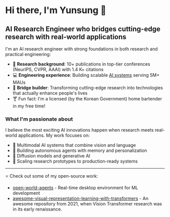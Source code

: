 # Hi there, I'm Yunsung 👋

## AI Research Engineer who bridges cutting-edge research with real-world applications

I'm an AI research engineer with strong foundations in both research and practical engineering:

- 🔬 **Research background**: 10+ publications in top-tier conferences (NeurIPS, CVPR, AAAI) with 1.4 K+ citations
- 💻 **Engineering experience**: Building scalable [AI systems](https://wrtn.ai/) serving 5M+ MAUs
- 🌉 **Bridge builder**: Transforming cutting-edge research into technologies that actually enhance people's lives
- 🍸 Fun fact: I'm a licensed (by the Korean Government) home bartender in my free time!

### What I'm passionate about

I believe the most exciting AI innovations happen when research meets real-world applications. My work focuses on:

- 🧠 Multimodal AI systems that combine vision and language
- 🤖 Building autonomous agents with memory and personalization
- 🔄 Diffusion models and generative AI
- 🚀 Scaling research prototypes to production-ready systems

---

⭐ Check out some of my open-source work:

- [open-world-agents](https://github.com/open-world-agents/open-world-agents) - Real-time desktop environment for ML development
- [awesome-visual-representation-learning-with-transformers](https://github.com/alohays/awesome-visual-representation-learning-with-transformers) - An awesome repository from 2021, when Vision Transformer research was in its early renaissance.
